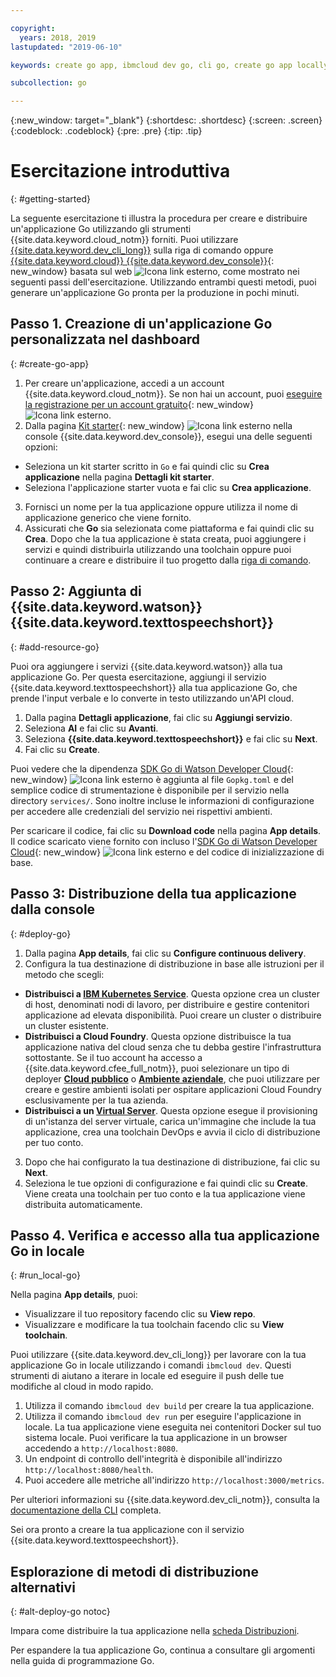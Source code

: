 ```yaml
---

copyright:
  years: 2018, 2019
lastupdated: "2019-06-10"

keywords: create go app, ibmcloud dev go, cli go, create go app locally, deploy go app, go starter kit

subcollection: go

---
```


{:new_window: target="_blank"}
{:shortdesc: .shortdesc}
{:screen: .screen}
{:codeblock: .codeblock}
{:pre: .pre}
{:tip: .tip}

# Esercitazione introduttiva
{: #getting-started}

La seguente esercitazione ti illustra la procedura per creare e distribuire un'applicazione Go utilizzando gli strumenti {{site.data.keyword.cloud_notm}} forniti. Puoi utilizzare [{{site.data.keyword.dev_cli_long}}](/docs/cli?topic=cloud-cli-getting-started) sulla riga di comando oppure [{{site.data.keyword.cloud}} {{site.data.keyword.dev_console}}](https://{DomainName}/developer/appservice/dashboard){: new_window} basata sul web ![Icona link esterno](../icons/launch-glyph.svg "Icona link esterno"), come mostrato nei seguenti passi dell'esercitazione. Utilizzando entrambi questi metodi, puoi generare un'applicazione Go pronta per la produzione in pochi minuti.

## Passo 1. Creazione di un'applicazione Go personalizzata nel dashboard
{: #create-go-app}

1. Per creare un'applicazione, accedi a un account {{site.data.keyword.cloud_notm}}. Se non hai un account, puoi [eseguire la registrazione per un account gratuito](https://{DomainName}/registration){: new_window} ![Icona link esterno](../icons/launch-glyph.svg "Icona link esterno").
2. Dalla pagina [Kit starter](https://{DomainName}/developer/appservice/starter-kits){: new_window} ![Icona link esterno](../icons/launch-glyph.svg "Icona link esterno") nella console {{site.data.keyword.dev_console}}, esegui una delle seguenti opzioni:
 * Seleziona un kit starter scritto in `Go` e fai quindi clic su **Crea applicazione** nella pagina **Dettagli kit starter**.
 * Seleziona l'applicazione starter vuota e fai clic su **Crea applicazione**.
3. Fornisci un nome per la tua applicazione oppure utilizza il nome di applicazione generico che viene fornito.
4. Assicurati che **Go** sia selezionata come piattaforma e fai quindi clic su **Crea**. Dopo che la tua applicazione è stata creata, puoi aggiungere i servizi e quindi distribuirla utilizzando una toolchain oppure puoi continuare a creare e distribuire il tuo progetto dalla [riga di comando](/docs/cli?topic=cloud-cli-getting-started).

## Passo 2: Aggiunta di {{site.data.keyword.watson}} {{site.data.keyword.texttospeechshort}}
{: #add-resource-go}

Puoi ora aggiungere i servizi {{site.data.keyword.watson}} alla tua applicazione Go. Per questa esercitazione, aggiungi il servizio {{site.data.keyword.texttospeechshort}} alla tua applicazione Go, che prende l'input verbale e lo converte in testo utilizzando un'API cloud.

1. Dalla pagina **Dettagli applicazione**, fai clic su **Aggiungi servizio**.
2. Seleziona **AI** e fai clic su **Avanti**.
3. Seleziona **{{site.data.keyword.texttospeechshort}}** e fai clic su **Next**.
4. Fai clic su **Create**.

Puoi vedere che la dipendenza [SDK Go di Watson Developer Cloud](https://github.com/watson-developer-cloud/go-sdk){: new_window} ![Icona link esterno](../icons/launch-glyph.svg "Icona link esterno") è aggiunta al file `Gopkg.toml` e del semplice codice di strumentazione è disponibile per il servizio nella directory `services/`. Sono inoltre incluse le informazioni di configurazione per accedere alle credenziali del servizio nei rispettivi ambienti.

Per scaricare il codice, fai clic su **Download code** nella pagina **App details**. Il codice scaricato viene fornito con incluso l'[SDK Go di Watson Developer Cloud](https://github.com/watson-developer-cloud/go-sdk){: new_window} ![Icona link esterno](../icons/launch-glyph.svg "Icona link esterno") e del codice di inizializzazione di base.

## Passo 3: Distribuzione della tua applicazione dalla console
{: #deploy-go}

1. Dalla pagina **App details**, fai clic su **Configure continuous delivery**.
2. Configura la tua destinazione di distribuzione in base alle istruzioni per il metodo che scegli:
  * **Distribuisci a [IBM Kubernetes Service](/docs/containers?topic=containers-app)**. Questa opzione crea un cluster di host, denominati nodi di lavoro, per distribuire e gestire contenitori applicazione ad elevata disponibilità. Puoi creare un cluster o distribuire un cluster esistente.
  * **Distribuisci a Cloud Foundry**. Questa opzione distribuisce la tua applicazione nativa del cloud senza che tu debba gestire l'infrastruttura sottostante. Se il tuo account ha accesso a {{site.data.keyword.cfee_full_notm}}, puoi selezionare un tipo di deployer **[Cloud pubblico](/docs/cloud-foundry-public?topic=cloud-foundry-public-about-cf)** o **[Ambiente aziendale](/docs/cloud-foundry-public?topic=cloud-foundry-public-cfee)**, che puoi utilizzare per creare e gestire ambienti isolati per ospitare applicazioni Cloud Foundry esclusivamente per la tua azienda.
  * **Distribuisci a un [Virtual Server](/docs/vsi?topic=virtual-servers-deploying-to-a-virtual-server)**. Questa opzione esegue il provisioning di un'istanza del server virtuale, carica un'immagine che include la tua applicazione, crea una toolchain DevOps e avvia il ciclo di distribuzione per tuo conto.

3. Dopo che hai configurato la tua destinazione di distribuzione, fai clic su **Next**.
4. Seleziona le tue opzioni di configurazione e fai quindi clic su **Create**. Viene creata una toolchain per tuo conto e la tua applicazione viene distribuita automaticamente.

## Passo 4. Verifica e accesso alla tua applicazione Go in locale
{: #run_local-go}

Nella pagina **App details**, puoi:
* Visualizzare il tuo repository facendo clic su **View repo**.
* Visualizzare e modificare la tua toolchain facendo clic su **View toolchain**.

Puoi utilizzare {{site.data.keyword.dev_cli_long}} per lavorare con la tua applicazione Go in locale utilizzando i comandi `ibmcloud dev`. Questi strumenti di aiutano a iterare in locale ed eseguire il push delle tue modifiche al cloud in modo rapido.

1. Utilizza il comando `ibmcloud dev build` per creare la tua applicazione. 
2. Utilizza il comando `ibmcloud dev run` per eseguire l'applicazione in locale. La tua applicazione viene eseguita nei contenitori Docker sul tuo sistema locale. Puoi verificare la tua applicazione in un browser accedendo a `http://localhost:8080`.
3. Un endpoint di controllo dell'integrità è disponibile all'indirizzo `http://localhost:8080/health`.
4. Puoi accedere alle metriche all'indirizzo `http://localhost:3000/metrics`.

Per ulteriori informazioni su {{site.data.keyword.dev_cli_notm}}, consulta la [documentazione della CLI](/docs/cli?topic=cloud-cli-getting-started) completa.

Sei ora pronto a creare la tua applicazione con il servizio {{site.data.keyword.texttospeechshort}}.

## Esplorazione di metodi di distribuzione alternativi
{: #alt-deploy-go notoc}

Impara come distribuire la tua applicazione nella [scheda Distribuzioni](/docs/go?topic=go-go-deploy-apps).

Per espandere la tua applicazione Go, continua a consultare gli argomenti nella guida di programmazione Go.

